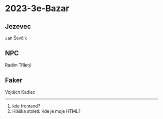 # 2023-3e-Bazar

## Jezevec

Jan Ševčík

## NPC

Radim Tříletý

## Faker

Vojtěch Kadlec

---

1. kde frontend?
2. Hláška století: Kde je moje HTML?
